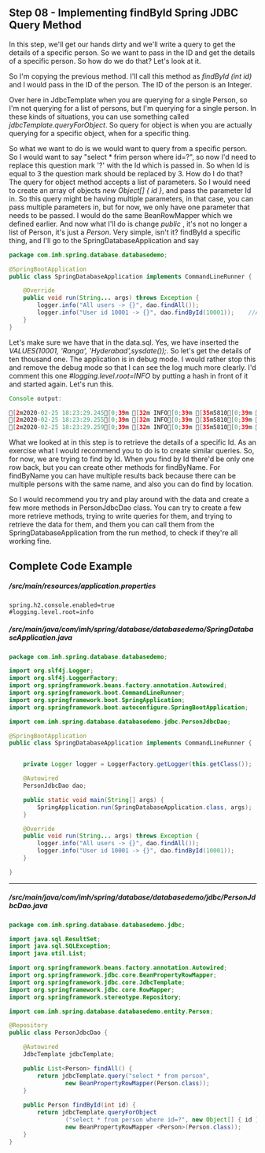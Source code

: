 ## Step 08 - Implementing findById Spring JDBC Query Method

In this step, we'll get our hands dirty and we'll write a query to get the details of a specific person. So we want to pass in the ID and get the details of a specific person. So how do we do that? Let's look at it.

So I'm copying the previous method. I'll call this method as *findById (int id)* and I would pass in the ID of the person. The ID of the person is an Integer.

Over here in JdbcTemplate when you are querying for a single Person, so I'm not querying for a list of persons, but I'm querying for a single person. In these kinds of situations, you can use something called *jdbcTemplate.queryForObject*. So query for object is when you are actually querying for a specific object, when for a specific thing.

So what we want to do is we would want to query from a specific person. So I would want to say "select * frim person where id=?", so now I'd need to replace this question mark '?' with the Id which is passed in. So when Id is equal to 3 the question mark should be replaced by 3. How do I do that? The query for object method accepts a list of parameters. So I would need to create an array of objects *new Object[] { id }*, and pass the parameter Id in. So this query might be having multiple parameters, in that case, you can pass multiple parameters in, but for now, we only have one parameter that needs to be passed. I would do the same BeanRowMapper which we defined earlier. And now what I'll do is change *public <List>*, it's not no longer a list of Person, it's just a *Person*. Very simple, isn't it? findById a specific thing, and I'll go to the SpringDatabaseApplication and say

```java
package com.imh.spring.database.databasedemo;

@SpringBootApplication
public class SpringDatabaseApplication implements CommandLineRunner {

	@Override
	public void run(String... args) throws Exception {
		logger.info("All users -> {}", dao.findAll());
		logger.info("User id 10001 -> {}", dao.findById(10001));	//Added
	}
}
```
Let's make sure we have that in the data.sql. Yes, we have inserted the *VALUES(10001,  'Ranga', 'Hyderabad',sysdate());*. So let's get the details of ten thousand one. The application is in debug mode. I would rather stop this and remove the debug mode so that I can see the log much more clearly. I'd comment this one *#logging.level.root=INFO* by putting a hash in front of it and started again. Let's run this.

```java
Console output:

[2m2020-02-25 18:23:29.245[0;39m [32m INFO[0;39m [35m5810[0;39m [2m---[0;39m [2m[  restartedMain][0;39m [36mc.i.s.d.d.SpringDatabaseApplication     [0;39m [2m:[0;39m Started SpringDatabaseApplication in 1.95 seconds (JVM running for 2.406)
[2m2020-02-25 18:23:29.255[0;39m [32m INFO[0;39m [35m5810[0;39m [2m---[0;39m [2m[  restartedMain][0;39m [36mication$$EnhancerBySpringCGLIB$$bcffd8e0[0;39m [2m:[0;39m All users -> [com.imh.spring.database.databasedemo.entity.Person@244a410d, com.imh.spring.database.databasedemo.entity.Person@4d7e41c8, com.imh.spring.database.databasedemo.entity.Person@504a971d]
[2m2020-02-25 18:23:29.259[0;39m [32m INFO[0;39m [35m5810[0;39m [2m---[0;39m [2m[  restartedMain][0;39m [36mication$$EnhancerBySpringCGLIB$$bcffd8e0[0;39m [2m:[0;39m User id 10001 -> com.imh.spring.database.databasedemo.entity.Person@45c49279
```

What we looked at in this step is to retrieve the details of a specific Id. As an exercise what I would recommend you to do is to create similar queries. So, for now, we are trying to find by Id. When you find by Id there'd be only one row back, but you can create other methods for findByName. For findByName you can have multiple results back because there can be multiple persons with the same name, and also you can do find by location. 

So I would recommend you try and play around with the data and create a few more methods in PersonJdbcDao class. You can try to create a few more retrieve methods, trying to write queries for them, and trying to retrieve the data for them, and them you can call them from the SpringDatabaseApplication from the run method, to check if they're all working fine.

## Complete Code Example

##### /src/main/resources/application.properties

```
spring.h2.console.enabled=true
#logging.level.root=info
``` 

##### /src/main/java/com/imh/spring/database/databasedemo/SpringDatabaseApplication.java

```java
package com.imh.spring.database.databasedemo;

import org.slf4j.Logger;
import org.slf4j.LoggerFactory;
import org.springframework.beans.factory.annotation.Autowired;
import org.springframework.boot.CommandLineRunner;
import org.springframework.boot.SpringApplication;
import org.springframework.boot.autoconfigure.SpringBootApplication;

import com.imh.spring.database.databasedemo.jdbc.PersonJdbcDao;

@SpringBootApplication
public class SpringDatabaseApplication implements CommandLineRunner {


	private Logger logger = LoggerFactory.getLogger(this.getClass());

	@Autowired
	PersonJdbcDao dao;

	public static void main(String[] args) {
		SpringApplication.run(SpringDatabaseApplication.class, args);
	}

	@Override
	public void run(String... args) throws Exception {
		logger.info("All users -> {}", dao.findAll());
		logger.info("User id 10001 -> {}", dao.findById(10001));
	}

}
```

---

##### /src/main/java/com/imh/spring/database/databasedemo/jdbc/PersonJdbcDao.java

```java
package com.imh.spring.database.databasedemo.jdbc;

import java.sql.ResultSet;
import java.sql.SQLException;
import java.util.List;

import org.springframework.beans.factory.annotation.Autowired;
import org.springframework.jdbc.core.BeanPropertyRowMapper;
import org.springframework.jdbc.core.JdbcTemplate;
import org.springframework.jdbc.core.RowMapper;
import org.springframework.stereotype.Repository;

import com.imh.spring.database.databasedemo.entity.Person;

@Repository
public class PersonJdbcDao {

	@Autowired
	JdbcTemplate jdbcTemplate;

	public List<Person> findAll() {
		return jdbcTemplate.query("select * from person", 
				new BeanPropertyRowMapper(Person.class));
	}
	
	public Person findById(int id) {
		return jdbcTemplate.queryForObject
				("select * from person where id=?", new Object[] { id }, 
				new BeanPropertyRowMapper <Person>(Person.class));
	}
}
```